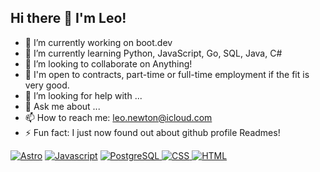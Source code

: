 ## Hi there 👋 I'm Leo!
- 🔭 I’m currently working on boot.dev
- 🌱 I’m currently learning Python, JavaScript, Go, SQL, Java, C#
- 👯 I’m looking to collaborate on Anything!
- 👔 I'm open to contracts, part-time or full-time employment if the fit is very good.
- 🤔 I’m looking for help with ...
- 💬 Ask me about ...
- 📫 How to reach me: leo.newton@icloud.com
- ⚡ Fun fact: I just now found out about github profile Readmes!

<a href="https://github.com/Jamesllllllllll"><img alt="Astro" src="https://img.shields.io/badge/Astro-43AA8B?style=for-the-badge&logo=astro&logoColor=white" /></a>
<a href="https://github.com/Jamesllllllllll"><img alt="Javascript" src="https://img.shields.io/badge/JavaScript-577590?style=for-the-badge&logo=javascript&logoColor=white" /></a>
<a href="https://github.com/Jamesllllllllll"><img alt="PostgreSQL" src="https://img.shields.io/badge/PostgreSQL-f94144?style=for-the-badge&logo=postgresql&logoColor=white" />
<a href="https://github.com/Jamesllllllllll"><img alt="CSS" src="https://img.shields.io/badge/CSS3-F9C74F?style=for-the-badge&logo=css3&logoColor=624604" />
<a href="https://github.com/Jamesllllllllll"><img alt="HTML" src="https://img.shields.io/badge/HTML5-43AA8B?style=for-the-badge&logo=html5&logoColor=white" />


